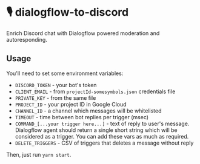 🎙 dialogflow-to-discord
========================

Enrich Discord chat with Dialogflow powered moderation and autoresponding.

## Usage

You'll need to set some environment variables:
- `DISCORD_TOKEN` - your bot's token
- `CLIENT_EMAIL` - from `projectId-somesymbols.json` credentials file
- `PRIVATE_KEY` - from the same file
- `PROJECT_ID` - your project ID in Google Cloud
- `CHANNEL_ID` - a channel which messages will be whitelisted
- `TIMEOUT` - time between bot replies per trigger (msec)
- `COMMAND_[...your trigger here...]` - text of reply to user's message. Dialogflow agent should return a single short string which will be considered as a trigger. You can add these vars as much as required.
- `DELETE_TRIGGERS` - CSV of triggers that deletes a message without reply

Then, just run `yarn start`.

